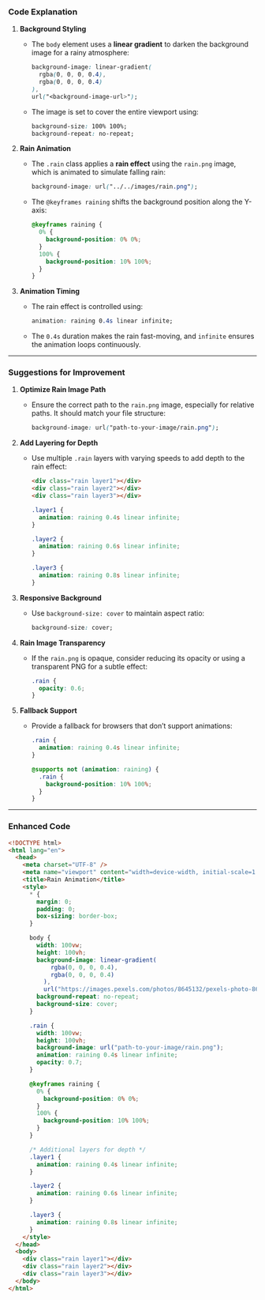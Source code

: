 ### **Code Explanation**

1. **Background Styling**
   - The `body` element uses a **linear gradient** to darken the background image for a rainy atmosphere:
     ```css
     background-image: linear-gradient(
       rgba(0, 0, 0, 0.4),
       rgba(0, 0, 0, 0.4)
     ),
     url("<background-image-url>");
     ```
   - The image is set to cover the entire viewport using:
     ```css
     background-size: 100% 100%;
     background-repeat: no-repeat;
     ```

2. **Rain Animation**
   - The `.rain` class applies a **rain effect** using the `rain.png` image, which is animated to simulate falling rain:
     ```css
     background-image: url("../../images/rain.png");
     ```
   - The `@keyframes raining` shifts the background position along the Y-axis:
     ```css
     @keyframes raining {
       0% {
         background-position: 0% 0%;
       }
       100% {
         background-position: 10% 100%;
       }
     }
     ```

3. **Animation Timing**
   - The rain effect is controlled using:
     ```css
     animation: raining 0.4s linear infinite;
     ```
   - The `0.4s` duration makes the rain fast-moving, and `infinite` ensures the animation loops continuously.

---

### **Suggestions for Improvement**

1. **Optimize Rain Image Path**
   - Ensure the correct path to the `rain.png` image, especially for relative paths. It should match your file structure:
     ```css
     background-image: url("path-to-your-image/rain.png");
     ```

2. **Add Layering for Depth**
   - Use multiple `.rain` layers with varying speeds to add depth to the rain effect:
     ```html
     <div class="rain layer1"></div>
     <div class="rain layer2"></div>
     <div class="rain layer3"></div>
     ```

     ```css
     .layer1 {
       animation: raining 0.4s linear infinite;
     }

     .layer2 {
       animation: raining 0.6s linear infinite;
     }

     .layer3 {
       animation: raining 0.8s linear infinite;
     }
     ```

3. **Responsive Background**
   - Use `background-size: cover` to maintain aspect ratio:
     ```css
     background-size: cover;
     ```

4. **Rain Image Transparency**
   - If the `rain.png` is opaque, consider reducing its opacity or using a transparent PNG for a subtle effect:
     ```css
     .rain {
       opacity: 0.6;
     }
     ```

5. **Fallback Support**
   - Provide a fallback for browsers that don’t support animations:
     ```css
     .rain {
       animation: raining 0.4s linear infinite;
     }

     @supports not (animation: raining) {
       .rain {
         background-position: 10% 100%;
       }
     }
     ```

---

### **Enhanced Code**

```html
<!DOCTYPE html>
<html lang="en">
  <head>
    <meta charset="UTF-8" />
    <meta name="viewport" content="width=device-width, initial-scale=1.0" />
    <title>Rain Animation</title>
    <style>
      * {
        margin: 0;
        padding: 0;
        box-sizing: border-box;
      }

      body {
        width: 100vw;
        height: 100vh;
        background-image: linear-gradient(
            rgba(0, 0, 0, 0.4),
            rgba(0, 0, 0, 0.4)
          ),
          url("https://images.pexels.com/photos/8645132/pexels-photo-8645132.jpeg?auto=compress&cs=tinysrgb&w=1260&h=750&dpr=1");
        background-repeat: no-repeat;
        background-size: cover;
      }

      .rain {
        width: 100vw;
        height: 100vh;
        background-image: url("path-to-your-image/rain.png");
        animation: raining 0.4s linear infinite;
        opacity: 0.7;
      }

      @keyframes raining {
        0% {
          background-position: 0% 0%;
        }
        100% {
          background-position: 10% 100%;
        }
      }

      /* Additional layers for depth */
      .layer1 {
        animation: raining 0.4s linear infinite;
      }

      .layer2 {
        animation: raining 0.6s linear infinite;
      }

      .layer3 {
        animation: raining 0.8s linear infinite;
      }
    </style>
  </head>
  <body>
    <div class="rain layer1"></div>
    <div class="rain layer2"></div>
    <div class="rain layer3"></div>
  </body>
</html>
```

